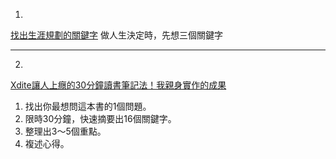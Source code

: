 
1. 

[找出生涯規劃的關鍵字](https://www.darencademy.com/article/view/id/339)
做人生決定時，先想三個關鍵字


---
2. 

[Xdite讓人上癮的30分鐘讀書筆記法！我親身實作的成果](https://www.managertoday.com.tw/columns/view/54330)

1. 找出你最想問這本書的1個問題。
2. 限時30分鐘，快速摘要出16個關鍵字。
3. 整理出3～5個重點。
4. 複述心得。